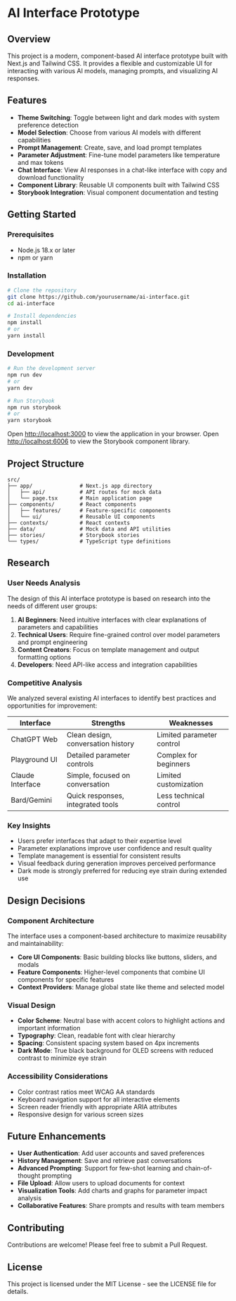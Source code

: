 # AI Interface Prototype

## Overview

This project is a modern, component-based AI interface prototype built with Next.js and Tailwind CSS. It provides a flexible and customizable UI for interacting with various AI models, managing prompts, and visualizing AI responses.

## Features

- **Theme Switching**: Toggle between light and dark modes with system preference detection
- **Model Selection**: Choose from various AI models with different capabilities
- **Prompt Management**: Create, save, and load prompt templates
- **Parameter Adjustment**: Fine-tune model parameters like temperature and max tokens
- **Chat Interface**: View AI responses in a chat-like interface with copy and download functionality
- **Component Library**: Reusable UI components built with Tailwind CSS
- **Storybook Integration**: Visual component documentation and testing

## Getting Started

### Prerequisites

- Node.js 18.x or later
- npm or yarn

### Installation

```bash
# Clone the repository
git clone https://github.com/yourusername/ai-interface.git
cd ai-interface

# Install dependencies
npm install
# or
yarn install
```

### Development

```bash
# Run the development server
npm run dev
# or
yarn dev

# Run Storybook
npm run storybook
# or
yarn storybook
```

Open [http://localhost:3000](http://localhost:3000) to view the application in your browser.
Open [http://localhost:6006](http://localhost:6006) to view the Storybook component library.

## Project Structure

```
src/
├── app/               # Next.js app directory
│   ├── api/           # API routes for mock data
│   └── page.tsx       # Main application page
├── components/        # React components
│   ├── features/      # Feature-specific components
│   └── ui/            # Reusable UI components
├── contexts/          # React contexts
├── data/              # Mock data and API utilities
├── stories/           # Storybook stories
└── types/             # TypeScript type definitions
```

## Research

### User Needs Analysis

The design of this AI interface prototype is based on research into the needs of different user groups:

1. **AI Beginners**: Need intuitive interfaces with clear explanations of parameters and capabilities
2. **Technical Users**: Require fine-grained control over model parameters and prompt engineering
3. **Content Creators**: Focus on template management and output formatting options
4. **Developers**: Need API-like access and integration capabilities

### Competitive Analysis

We analyzed several existing AI interfaces to identify best practices and opportunities for improvement:

| Interface | Strengths | Weaknesses |
|-----------|-----------|------------|
| ChatGPT Web | Clean design, conversation history | Limited parameter control |
| Playground UI | Detailed parameter controls | Complex for beginners |
| Claude Interface | Simple, focused on conversation | Limited customization |
| Bard/Gemini | Quick responses, integrated tools | Less technical control |

### Key Insights

- Users prefer interfaces that adapt to their expertise level
- Parameter explanations improve user confidence and result quality
- Template management is essential for consistent results
- Visual feedback during generation improves perceived performance
- Dark mode is strongly preferred for reducing eye strain during extended use

## Design Decisions

### Component Architecture

The interface uses a component-based architecture to maximize reusability and maintainability:

- **Core UI Components**: Basic building blocks like buttons, sliders, and modals
- **Feature Components**: Higher-level components that combine UI components for specific features
- **Context Providers**: Manage global state like theme and selected model

### Visual Design

- **Color Scheme**: Neutral base with accent colors to highlight actions and important information
- **Typography**: Clean, readable font with clear hierarchy
- **Spacing**: Consistent spacing system based on 4px increments
- **Dark Mode**: True black background for OLED screens with reduced contrast to minimize eye strain

### Accessibility Considerations

- Color contrast ratios meet WCAG AA standards
- Keyboard navigation support for all interactive elements
- Screen reader friendly with appropriate ARIA attributes
- Responsive design for various screen sizes

## Future Enhancements

- **User Authentication**: Add user accounts and saved preferences
- **History Management**: Save and retrieve past conversations
- **Advanced Prompting**: Support for few-shot learning and chain-of-thought prompting
- **File Upload**: Allow users to upload documents for context
- **Visualization Tools**: Add charts and graphs for parameter impact analysis
- **Collaborative Features**: Share prompts and results with team members

## Contributing

Contributions are welcome! Please feel free to submit a Pull Request.

## License

This project is licensed under the MIT License - see the LICENSE file for details.
